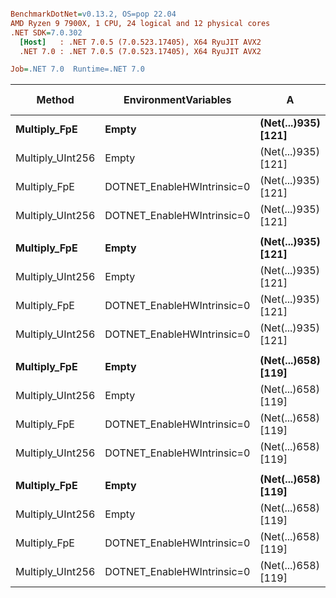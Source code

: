 ``` ini

BenchmarkDotNet=v0.13.2, OS=pop 22.04
AMD Ryzen 9 7900X, 1 CPU, 24 logical and 12 physical cores
.NET SDK=7.0.302
  [Host]   : .NET 7.0.5 (7.0.523.17405), X64 RyuJIT AVX2
  .NET 7.0 : .NET 7.0.5 (7.0.523.17405), X64 RyuJIT AVX2

Job=.NET 7.0  Runtime=.NET 7.0

```

| Method           | EnvironmentVariables       | A                       | B                       |         Mean |        Error |       StdDev |    Ratio |  RatioSD | Allocated | Alloc Ratio |
|------------------|----------------------------|-------------------------|-------------------------|-------------:|-------------:|-------------:|---------:|---------:|----------:|------------:|
| **Multiply_FpE** | **Empty**                  | **(Net(...)935) [121]** | **(Net(...)935) [121]** | **72.28 ns** | **0.427 ns** | **0.357 ns** | **1.00** | **0.00** |     **-** |      **NA** |
| Multiply_UInt256 | Empty                      | (Net(...)935) [121]     | (Net(...)935) [121]     |    126.60 ns |     1.599 ns |     1.418 ns |     1.75 |     0.02 |         - |          NA |
| Multiply_FpE     | DOTNET_EnableHWIntrinsic=0 | (Net(...)935) [121]     | (Net(...)935) [121]     |    125.46 ns |     2.500 ns |     3.070 ns |     1.71 |     0.03 |         - |          NA |
| Multiply_UInt256 | DOTNET_EnableHWIntrinsic=0 | (Net(...)935) [121]     | (Net(...)935) [121]     |    188.51 ns |     1.346 ns |     1.259 ns |     2.61 |     0.02 |         - |          NA |
|                  |                            |                         |                         |              |              |              |          |          |           |             |
| **Multiply_FpE** | **Empty**                  | **(Net(...)935) [121]** | **(Net(...)658) [119]** | **63.18 ns** | **0.369 ns** | **0.288 ns** | **1.00** | **0.00** |     **-** |      **NA** |
| Multiply_UInt256 | Empty                      | (Net(...)935) [121]     | (Net(...)658) [119]     |    118.17 ns |     0.706 ns |     0.590 ns |     1.87 |     0.01 |         - |          NA |
| Multiply_FpE     | DOTNET_EnableHWIntrinsic=0 | (Net(...)935) [121]     | (Net(...)658) [119]     |    110.73 ns |     1.794 ns |     1.678 ns |     1.75 |     0.03 |         - |          NA |
| Multiply_UInt256 | DOTNET_EnableHWIntrinsic=0 | (Net(...)935) [121]     | (Net(...)658) [119]     |    188.07 ns |     0.723 ns |     0.677 ns |     2.98 |     0.01 |         - |          NA |
|                  |                            |                         |                         |              |              |              |          |          |           |             |
| **Multiply_FpE** | **Empty**                  | **(Net(...)658) [119]** | **(Net(...)935) [121]** | **65.82 ns** | **0.611 ns** | **0.572 ns** | **1.00** | **0.00** |     **-** |      **NA** |
| Multiply_UInt256 | Empty                      | (Net(...)658) [119]     | (Net(...)935) [121]     |    120.94 ns |     0.640 ns |     0.599 ns |     1.84 |     0.02 |         - |          NA |
| Multiply_FpE     | DOTNET_EnableHWIntrinsic=0 | (Net(...)658) [119]     | (Net(...)935) [121]     |    107.22 ns |     0.496 ns |     0.464 ns |     1.63 |     0.01 |         - |          NA |
| Multiply_UInt256 | DOTNET_EnableHWIntrinsic=0 | (Net(...)658) [119]     | (Net(...)935) [121]     |    189.24 ns |     1.067 ns |     0.998 ns |     2.88 |     0.04 |         - |          NA |
|                  |                            |                         |                         |              |              |              |          |          |           |             |
| **Multiply_FpE** | **Empty**                  | **(Net(...)658) [119]** | **(Net(...)658) [119]** | **66.65 ns** | **0.135 ns** | **0.113 ns** | **1.00** | **0.00** |     **-** |      **NA** |
| Multiply_UInt256 | Empty                      | (Net(...)658) [119]     | (Net(...)658) [119]     |    118.62 ns |     0.233 ns |     0.195 ns |     1.78 |     0.00 |         - |          NA |
| Multiply_FpE     | DOTNET_EnableHWIntrinsic=0 | (Net(...)658) [119]     | (Net(...)658) [119]     |    108.33 ns |     0.501 ns |     0.468 ns |     1.63 |     0.01 |         - |          NA |
| Multiply_UInt256 | DOTNET_EnableHWIntrinsic=0 | (Net(...)658) [119]     | (Net(...)658) [119]     |    187.29 ns |     0.767 ns |     0.680 ns |     2.81 |     0.01 |         - |          NA |
